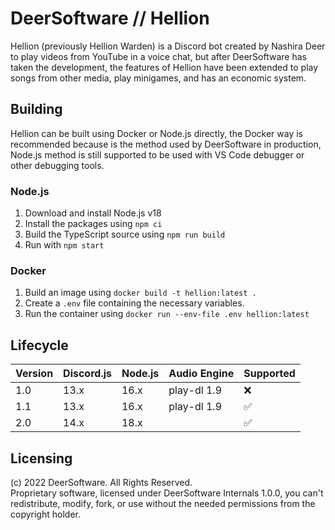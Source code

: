 # DeerSoftware // Hellion

Hellion (previously Hellion Warden) is a Discord bot created by Nashira Deer to play videos from YouTube in a voice chat, but after DeerSoftware has taken the development, the features of Hellion have been extended to play songs from other media, play minigames, and has an economic system.

## Building

Hellion can be built using Docker or Node.js directly, the Docker way is recommended because is the method used by DeerSoftware in production, Node.js method is still supported to be used with VS Code debugger or other debugging tools.

### Node.js

1. Download and install Node.js v18
2. Install the packages using ``npm ci``
3. Build the TypeScript source using ``npm run build``
4. Run with ``npm start``

### Docker

1. Build an image using ``docker build -t hellion:latest .``
2. Create a ``.env`` file containing the necessary variables.
3. Run the container using ``docker run --env-file .env hellion:latest``

## Lifecycle

| Version | Discord.js | Node.js | Audio Engine | Supported          |
| ------- | ---------- | ------- | ------------ |------------------- |
| 1.0     | 13.x       | 16.x    | play-dl 1.9  | :x:                |
| 1.1     | 13.x       | 16.x    | play-dl 1.9  | :white_check_mark: |
| 2.0     | 14.x       | 18.x    |              | :white_check_mark: |

## Licensing

(c) 2022 DeerSoftware. All Rights Reserved.  
Proprietary software, licensed under DeerSoftware Internals 1.0.0, you can't redistribute, modify, fork, or use without the needed permissions from the copyright holder.
